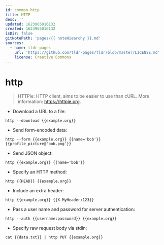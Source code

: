 ```yaml
---
id: common.http
title: HTTP
desc: ''
updated: 1623965016132
created: 1623965016132
isDir: false
gitNotePath: 'pages/{{ noteHiearchy }}.md'
sources:
  - name: tldr-pages
    url: 'https://github.com/tldr-pages/tldr/blob/master/LICENSE.md'
    license: Creative Commons
---
```

# http

> HTTPie: HTTP client, aims to be easier to use than cURL.
> More information: <https://httpie.org>.

- Download a URL to a file:

`http --download {{example.org}}`

- Send form-encoded data:

`http --form {{example.org}} {{name='bob'}} {{profile_picture@'bob.png'}}`

- Send JSON object:

`http {{example.org}} {{name='bob'}}`

- Specify an HTTP method:

`http {{HEAD}} {{example.org}}`

- Include an extra header:

`http {{example.org}} {{X-MyHeader:123}}`

- Pass a user name and password for server authentication:

`http --auth {{username:password}} {{example.org}}`

- Specify raw request body via stdin:

`cat {{data.txt}} | http PUT {{example.org}}`

